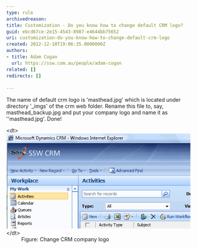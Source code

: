 ```yaml
---
type: rule
archivedreason: 
title: Customization - Do you know how to change default CRM logo?
guid: ebcd67ce-2e15-4543-8987-e4644bb75652
uri: customization-do-you-know-how-to-change-default-crm-logo
created: 2012-12-10T19:06:35.0000000Z
authors:
- title: Adam Cogan
  url: https://ssw.com.au/people/adam-cogan
related: []
redirects: []

---
```


The name of default crm logo is 'masthead.jpg' which is located under directory           '\_imgs' of the crm web folder. Rename this file to, say, masthead\_backup.jpg and           put your company logo and name it as ''masthead.jpg'. Done!

<!--endintro-->
<dl class="goodImage">          &lt;dt&gt;
            <img src="CRM_ChangeLogo.jpg" alt="Change CRM company Logo">
          &lt;/dt&gt;
          <dd>
            Figure: Change CRM company logo</dd>
        </dl>
